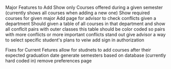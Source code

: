 Major Features to Add
    Show only Courses offered during a given semester (currently shows all courses when adding a new one)
    Show required courses for given major
    Add page for advisor to check conflicts given a department
        Should given a table of all courses in that department and show all conflcit pairs with outer classes
            this table should be color coded so pairs with more conflicts or more important conflicts stand out
     give advisor a way to select specific student's plans to veiw
     add sign in authorization
 
 Fixes for Current Fetures
    allow for studnets to add courses after their expected graduation date
    generate semesters based on database (currently hard coded in)
    remove preferences page
